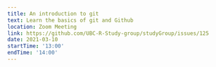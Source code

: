 ```yaml
---
title: An introduction to git
text: Learn the basics of git and Github
location: Zoom Meeting
link: https://github.com/UBC-R-Study-group/studyGroup/issues/125
date: 2021-03-10
startTime: '13:00'
endTime: '14:00'
---
```

